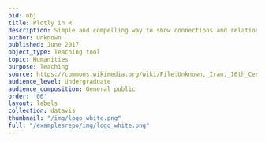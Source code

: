 ```yaml
---
pid: obj
title: Plotly in R
description: Simple and compelling way to show connections and relationships within a community of individuals.
author: Unknown
published: June 2017
object_type: Teaching tool
topic: Humanities
purpose: Teaching
source: https://commons.wikimedia.org/wiki/File:Unknown,_Iran,_16th_Century_-_Page_from_the_Shahnama_-_Google_Art_Project.jpg
audience_level: Undergraduate
audience_composition: General public
order: '06'
layout: labels
collection: datavis
thumbnail: "/img/logo_white.png"
full: "/examplesrepo/img/logo_white.png"
---
```

